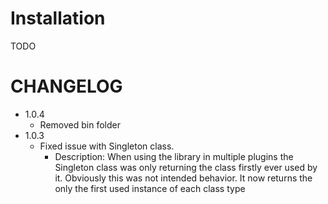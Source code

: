 Installation
============
TODO

CHANGELOG
=========
* 1.0.4
  * Removed bin folder
* 1.0.3
  * Fixed issue with Singleton class.
    * Description: When using the library in multiple plugins the Singleton class was only returning the class firstly ever
    used by it. Obviously this was not intended behavior. It now returns the only the first used instance of each class type